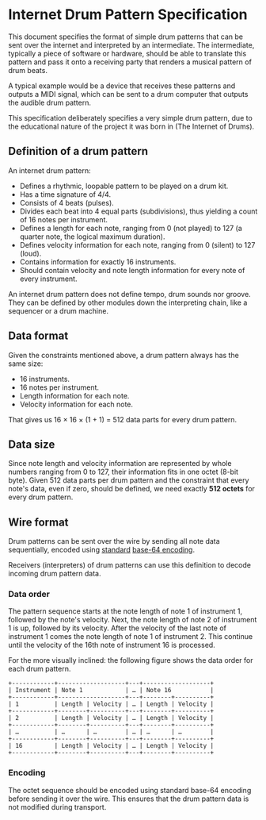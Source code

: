 # Internet Drum Pattern Specification

This document specifies the format of simple drum patterns that can be sent
over the internet and interpreted by an intermediate. The intermediate,
typically a piece of software or hardware, should be able to translate this
pattern and pass it onto a receiving party that renders a musical pattern of
drum beats.

A typical example would be a device that receives these patterns and outputs a
MIDI signal, which can be sent to a drum computer that outputs the audible drum
pattern.

This specification deliberately specifies a very simple drum pattern, due to
the educational nature of the project it was born in (The Internet of Drums).

## Definition of a drum pattern

An internet drum pattern:

- Defines a rhythmic, loopable pattern to be played on a drum kit.
- Has a time signature of 4/4.
- Consists of 4 beats (pulses).
- Divides each beat into 4 equal parts (subdivisions), thus yielding a count of
  16 notes per instrument.
- Defines a length for each note, ranging from 0 (not played) to 127 (a quarter
  note, the logical maximum duration).
- Defines velocity information for each note, ranging from 0 (silent) to 127
  (loud).
- Contains information for exactly 16 instruments.
- Should contain velocity and note length information for every note of every
  instrument.

An internet drum pattern does not define tempo, drum sounds nor groove. They
can be defined by other modules down the interpreting chain, like a sequencer
or a drum machine.

## Data format

Given the constraints mentioned above, a drum pattern always has the same size:

- 16 instruments.
- 16 notes per instrument.
- Length information for each note.
- Velocity information for each note.

That gives us 16 × 16 × (1 + 1) = 512 data parts for every drum pattern.

## Data size

Since note length and velocity information are represented by whole numbers
ranging from 0 to 127, their information fits in one octet (8-bit byte). Given
512 data parts per drum pattern and the constraint that every note's data, even
if zero, should be defined, we need exactly **512 octets** for every drum
pattern.

## Wire format

Drum patterns can be sent over the wire by sending all note data
sequentially, encoded using [standard][2] [base-64 encoding][3].

Receivers (interpreters) of drum patterns can use this definition to decode
incoming drum pattern data.

### Data order

The pattern sequence starts at the note length of note 1 of instrument 1,
followed by the note's velocity. Next, the note length of note 2 of instrument 1
is up, followed by its velocity. After the velocity of the last note of
instrument 1 comes the note length of note 1 of instrument 2. This continue
until the velocity of the 16th note of instrument 16 is processed.

For the more visually inclined: the following figure shows the data order for
each drum pattern.

```text
+------------+-------------------+---+-------------------+
| Instrument | Note 1            | … | Note 16           |
+------------+-------------------+---+--------+----------+
| 1          | Length | Velocity | … | Length | Velocity |
+------------+--------+----------+---+--------+----------+
| 2          | Length | Velocity | … | Length | Velocity |
+------------+--------+----------+---+--------+----------+
| …          | …      | …        | … | …      | …        |
+------------+--------+----------+---+--------+----------+
| 16         | Length | Velocity | … | Length | Velocity |
+------------+--------+----------+---+--------+----------+
```

### Encoding

The octet sequence should be encoded using standard base-64 encoding before
sending it over the wire. This ensures that the drum pattern data is not
modified during transport.

[1]: https://en.wikipedia.org/wiki/MIDI
[2]: https://tools.ietf.org/html/rfc4648
[3]: https://en.wikipedia.org/wiki/Base64
